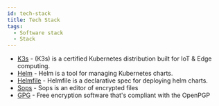 ```yaml
---
id: tech-stack
title: Tech Stack
tags:
  - Software stack
  - Stack
---
```


- [K3s](https://k3s.io/) - (K3s) is a certified Kubernetes distribution built for IoT & Edge computing.
- [Helm](https://github.com/helm/helm) - Helm is a tool for managing Kubernetes charts.
- [Helmfile](https://github.com/roboll/helmfile) - Helmfile is a declarative spec for deploying helm charts.
- [Sops](https://github.com/mozilla/sops) - Sops is an editor of encrypted files
- [GPG](https://gnupg.org/) - Free encryption software that's compliant with the OpenPGP
